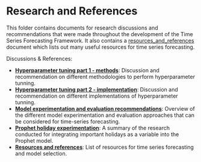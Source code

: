 # Research and References

This folder contains documents for research discussions and recommendations that were made throughout the development of the Time Series Forecasting Framework. It also contains a [resources_and_references](resources_and_references.md) document which lists out many useful resources for time series forecasting.

Discussions & References:

- **[Hyperparameter tuning part 1 - methods](hyperparameter_tuning_part_1_methods.md)**: Discussion and recommendation on different methodologies to perform hyperparameter tunning.
- **[Hyperparameter tuning part 2 - implementation](hyperparameter_tuning_part_2_implementation.md)**: Discussion and recommendation on different implementations of hyperparameter tunning.
- **[Model experimentation and evaluation recommendations](model_experimentation_and_evaluation_recommendations.md)**: Overview of the different model experimentation and evaluation approaches that can be considered for time-series forecasting.
- **[Prophet holiday experimentation](prophet_holiday_experimentation.md)**: A summary of the research conducted for integrating important holidays as a variable into the Prophet model.
- **[Resources and references](resources_and_references.md)**: List of resources for time series forecasting and model selection.
